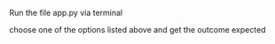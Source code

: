 Run the file app.py via terminal

choose one of the options listed above and get the outcome expected